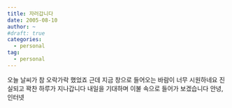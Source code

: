 ```yaml
---
title: 자러갑니다
date: 2005-08-10
author: ~
#draft: true
categories:
  - personal
tag:
  - personal
---
```




오늘 날씨가 참 오락가락 했었죠
근데 지금 창으로 들어오는 바람이 너무 시원하네요
진실되고 꽉찬 하루가 지나갑니다
내일을 기대하며 이불 속으로 들어가 보겠습니다
안녕, 인터넷


 






